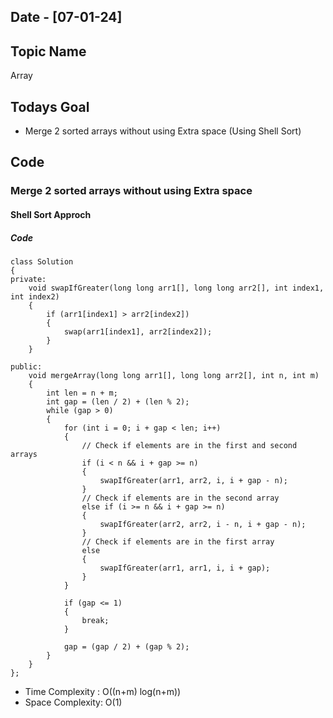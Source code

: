## Date - [07-01-24]

## Topic Name

Array

## Todays Goal

* Merge 2 sorted arrays without using Extra space (Using Shell Sort)

## Code

### Merge 2 sorted arrays without using Extra space

#### Shell Sort Approch

##### Code

```
class Solution
{
private:
    void swapIfGreater(long long arr1[], long long arr2[], int index1, int index2)
    {
        if (arr1[index1] > arr2[index2])
        {
            swap(arr1[index1], arr2[index2]);
        }
    }

public:
    void mergeArray(long long arr1[], long long arr2[], int n, int m)
    {
        int len = n + m;
        int gap = (len / 2) + (len % 2);
        while (gap > 0)
        {
            for (int i = 0; i + gap < len; i++)
            {
                // Check if elements are in the first and second arrays
                if (i < n && i + gap >= n)
                {
                    swapIfGreater(arr1, arr2, i, i + gap - n);
                }
                // Check if elements are in the second array
                else if (i >= n && i + gap >= n)
                {
                    swapIfGreater(arr2, arr2, i - n, i + gap - n);
                }
                // Check if elements are in the first array
                else
                {
                    swapIfGreater(arr1, arr1, i, i + gap);
                }
            }

            if (gap <= 1)
            {
                break;
            }

            gap = (gap / 2) + (gap % 2);
        }
    }
};
```

* Time Complexity : O((n+m) log(n+m))
* Space Complexity: O(1)
